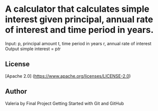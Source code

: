# A calculator that calculates simple interest given principal, annual rate of interest and time period in years.

Input:
   p, principal amount
   t, time period in years
   r, annual rate of interest
Output
   simple interest = p*t*r
   
   
 ## License
 [Apache 2.0] (https://www.apache.org/licenses/LICENSE-2.0)
 
## Author
Valeria by Final Project Getting Started with Git and GitHub

